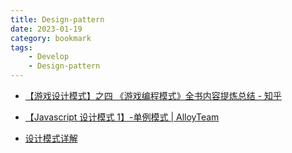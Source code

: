 ```yaml
---
title: Design-pattern
date: 2023-01-19
category: bookmark
tags:
    - Develop
    - Design-pattern
---
```


- [【游戏设计模式】之四 《游戏编程模式》全书内容提炼总结 - 知乎](https://zhuanlan.zhihu.com/p/23821422)

- [【Javascript 设计模式 1】-单例模式 | AlloyTeam](http://www.alloyteam.com/2012/10/common-javascript-design-patterns/)

- [设计模式详解](https://refactoringguru.cn/design-patterns)
